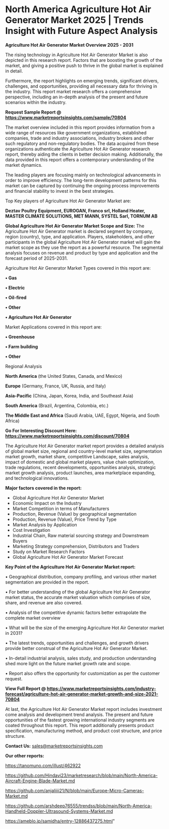  # North America Agriculture Hot Air Generator Market 2025 | Trends Insight with Future Aspect Analysis

<Strong> Agriculture Hot Air Generator Market Overview 2025 - 2031</strong>

The rising technology in Agriculture Hot Air Generator Market is also depicted in this research report. Factors that are boosting the growth of the market, and giving a positive push to thrive in the global market is explained in detail.

Furthermore, the report highlights on emerging trends, significant drivers, challenges, and opportunities, providing all necessary data for thriving in the industry. This report market research offers a comprehensive perspective, including an in-depth analysis of the present and future scenarios within the industry.

<strong>Request Sample Report @ <a href=https://www.marketreportsinsights.com/sample/70804>https://www.marketreportsinsights.com/sample/70804</a></strong>

The market overview included in this report provides information from a wide range of resources like government organizations, established companies, trade and industry associations, industry brokers and other such regulatory and non-regulatory bodies. The data acquired from these organizations authenticate the Agriculture Hot Air Generator research report, thereby aiding the clients in better decision making. Additionally, the data provided in this report offers a contemporary understanding of the market dynamics.

The leading players are focusing mainly on technological advancements in order to improve efficiency. The long-term development patterns for this market can be captured by continuing the ongoing process improvements and financial stability to invest in the best strategies.

Top Key players of Agriculture Hot Air Generator Market are:

<strong>Deztav Poultry Equipment, EUROGAN, Franco srl, Holland Heater, MASTER CLIMATE SOLUTIONS, MET MANN, SYSTEL Sarl, TORNUM AB</strong>

<strong><b>Global Agriculture Hot Air Generator Market Scope and Size:</b></strong>
The Agriculture Hot Air Generator market is declared segment by company, region (country), type, and application. Players, stakeholders, and other participants in the global Agriculture Hot Air Generator market will gain the market scope as they use the report as a powerful resource. The segmental analysis focuses on revenue and product by type and application and the forecast period of 2025-2031.

Agriculture Hot Air Generator Market Types covered in this report are:

<strong>• Gas

• Electric

• Oil-fired 

• Other

• Agriculture Hot Air Generator</strong>

Market Applications covered in this report are:

<strong>• Greenhouse

• Farm building

• Other</strong> 

Regional Analysis

<strong>North America</strong> (the United States, Canada, and Mexico)

<strong>Europe</strong> (Germany, France, UK, Russia, and Italy)

<strong>Asia-Pacific</strong> (China, Japan, Korea, India, and Southeast Asia)

<strong>South America</strong> (Brazil, Argentina, Colombia, etc.)

<strong>The Middle East and Africa</strong> (Saudi Arabia, UAE, Egypt, Nigeria, and South Africa)

<strong>Go For Interesting Discount Here: <a href=https://www.marketreportsinsights.com/discount/70804>https://www.marketreportsinsights.com/discount/70804</a></strong>

The Agriculture Hot Air Generator market report provides a detailed analysis of global market size, regional and country-level market size, segmentation market growth, market share, competitive Landscape, sales analysis, impact of domestic and global market players, value chain optimization, trade regulations, recent developments, opportunities analysis, strategic market growth analysis, product launches, area marketplace expanding, and technological innovations.

<strong><b>Major factors covered in the report:</b></strong>
<ul>
  <li>Global Agriculture Hot Air Generator Market </li>
  <li>Economic Impact on the Industry</li>
  <li>Market Competition in terms of Manufacturers</li>
  <li>Production, Revenue (Value) by geographical segmentation</li>
  <li>Production, Revenue (Value), Price Trend by Type</li>
  <li>Market Analysis by Application</li>
  <li>Cost Investigation</li>
  <li>Industrial Chain, Raw material sourcing strategy and Downstream Buyers</li>
  <li>Marketing Strategy comprehension, Distributors and Traders</li>
  <li>Study on Market Research Factors</li>
  <li>Global Agriculture Hot Air Generator Market Forecast</li>
</ul>

<strong><b>Key Point of the Agriculture Hot Air Generator Market report:</b></strong>

• Geographical distribution, company profiling, and various other market segmentation are provided in the report.

• For better understanding of the global Agriculture Hot Air Generator market status, the accurate market valuation which comprises of size, share, and revenue are also covered.

• Analysis of the competitive dynamic factors better extrapolate the complete market overview

• What will be the size of the emerging Agriculture Hot Air Generator market in 2031?

• The latest trends, opportunities and challenges, and growth drivers provide better construal of the Agriculture Hot Air Generator Market.

• In-detail industrial analysis, sales study, and production understanding shed more light on the future market growth rate and scope.

• Report also offers the opportunity for customization as per the customer request.

<strong><b>View Full Report @ <a href=https://www.marketreportsinsights.com/industry-forecast/agriculture-hot-air-generator-market-growth-and-size-2021-70804>https://www.marketreportsinsights.com/industry-forecast/agriculture-hot-air-generator-market-growth-and-size-2021-70804</a></b></strong>


At last, the Agriculture Hot Air Generator Market report includes investment come analysis and development trend analysis. The present and future opportunities of the fastest growing international industry segments are coated throughout this report. This report additionally presents product specification, manufacturing method, and product cost structure, and price structure.

<strong>Contact Us:</strong>
sales@marketreportsinsights.com

<strong>Our other reports:</strong>

<a href=https://tanomuno.com/illust/462922>https://tanomuno.com/illust/462922</a>

<a href=https://github.com/Hindavi23/marketresearch/blob/main/North-America-Aircraft-Engine-Blade-Market.md>https://github.com/Hindavi23/marketresearch/blob/main/North-America-Aircraft-Engine-Blade-Market.md</a>

<a href=https://github.com/anjaliiii21/N/blob/main/Europe-Micro-Cameras-Market.md>https://github.com/anjaliiii21/N/blob/main/Europe-Micro-Cameras-Market.md</a>

<a href=https://github.com/arshdeep76555/trendss/blob/main/North-America-Handheld-Doppler-Ultrasound-Systems-Market.md>https://github.com/arshdeep76555/trendss/blob/main/North-America-Handheld-Doppler-Ultrasound-Systems-Market.md</a>

<a href=https://ameblo.jp/samidha/entry-12886437275.html>https://ameblo.jp/samidha/entry-12886437275.html</a>"
